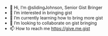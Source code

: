 - 👋 Hi, I’m @slidingJohnson, Senior Gist Bringer
- 👀 I’m interested in bringing gist
- 🌱 I’m currently learning how to bring more gist
- 💞️ I’m looking to collaborate on gist bringing
- 📫 How to reach me https://give.me.gist

<!---
slidingJohnson/slidingJohnson is a ✨ special ✨ repository because its `README.md` (this file) appears on your GitHub profile.
You can click the Preview link to take a look at your changes.
--->
